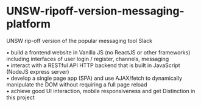 # UNSW-ripoff-version-messaging-platform
UNSW rip-off version of the popular messaging tool Slack

•	build a frontend website in Vanilla JS (no ReactJS or other frameworks) including interfaces of user login / register, channels, messaging   
•	interact with a RESTful API HTTP backend that is built in JavaScript (NodeJS express server)   
•	develop a single page app (SPA) and use AJAX/fetch to dynamically manipulate the DOM without requiring a full page reload   
•	achieve good UI interaction, mobile responsiveness and get Distinction in this project   

